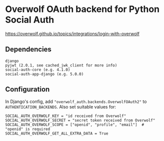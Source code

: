 # Overwolf OAuth backend for Python Social Auth

https://overwolf.github.io/topics/integrations/login-with-overwolf

## Dependencies

```
django
pyjwt (2.0.1, see cached_jwk_client for more info)
social-auth-core (e.g. 4.1.0)
social-auth-app-django (e.g. 5.0.0)
```

## Configuration

In Django's config, add `"overwolf_auth.backends.OverwolfOAuth2"` to
`AUTHENTICATION_BACKENDS`. Also set suitable values for:

```
SOCIAL_AUTH_OVERWOLF_KEY = "id received from Overwolf"
SOCIAL_AUTH_OVERWOLF_SECRET = "secret token received from Overwolf"
SOCIAL_AUTH_OVERWOLF_SCOPE = ["openid", "profile", "email"]  # "openid" is required
SOCIAL_AUTH_OVERWOLF_GET_ALL_EXTRA_DATA = True
```
